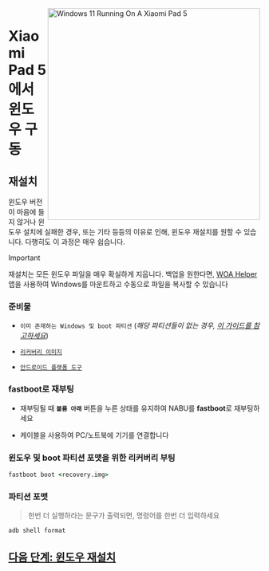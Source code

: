 <img align="right" src="https://raw.githubusercontent.com/erdilS/Port-Windows-11-Xiaomi-Pad-5/main/nabu.png" width="425" alt="Windows 11 Running On A Xiaomi Pad 5">


# Xiaomi Pad 5 에서 윈도우 구동

## 재설치
윈도우 버전이 마음에 들지 않거나 윈도우 설치에 실패한 경우, 또는 기타 등등의 이유로 인해, 윈도우 재설치를 원할 수 있습니다. 다행히도 이 과정은 매우 쉽습니다.

> [!IMPORTANT]
> 재설치는 모든 윈도우 파일을 매우 확실하게 지웁니다. 백업을 원한다면, [WOA Helper](https://github.com/erdilS/Port-Windows-11-Xiaomi-Pad-5/releases/download/dualboot/woahelper.apk) 앱을 사용하여 Windows를 마운트하고 수동으로 파일을 복사할 수 있습니다


### 준비물

- ```이미 존재하는 Windows 및 boot 파티션``` (*해당 파티션들이 없는 경우, [이 가이드를 참고하세요](/guide/Korean/1-partition-ko.md)*)

- [```리커버리 이미지```](https://github.com/erdilS/Port-Windows-11-Xiaomi-Pad-5/releases/download/1.0/recovery.img)

- [```안드로이드 플랫폼 도구```](https://developer.android.com/studio/releases/platform-tools)

### fastboot로 재부팅
- 재부팅될 때 **`볼륨 아래`** 버튼을 누른 상태를 유지하여 NABU를 **fastboot**로 재부팅하세요

- 케이블을 사용하여 PC/노트북에 기기를 연결합니다

### 윈도우 및 boot 파티션 포맷을 위한 리커버리 부팅

```cmd
fastboot boot <recovery.img>
```

### 파티션 포맷
> 한번 더 실행하라는 문구가 출력되면, 명령어를 한번 더 입력하세요
```cmd
adb shell format
```
## [다음 단계: 윈도우 재설치](/guide/Korean/3-install-ko.md#msc를-실행합니다)
